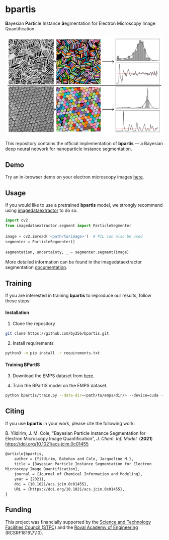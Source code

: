 # bpartis

**B**ayesian **Part**icle **I**nstance **S**egmentation for Electron Microscopy Image Quantification

<p align="center">
    <img src="./header_image.png" width="500">
</p>

This repository contains the official implementation of **bpartis** — a Bayesian deep neural network for nanoparticle instance segmentation. 

## Demo

Try an in-browser demo on your electron microscopy images [here](https://imagedataextractor.org/demo).

## Usage

If you would like to use a pretrained **bpartis** model, we strongly recommend using [imagedataextractor](https://github.com/by256/imagedataextractor) to do so.

```python
import cv2
from imagedataextractor.segment import ParticleSegmenter

image = cv2.imread('<path/to/image>')  # PIL can also be used
segmenter = ParticleSegmenter()

segmentation, uncertainty, _ = segmenter.segment(image)

```

More detailed information can be found in the imagedataextractor segmentation [documentation](https://imagedataextractor.org/docs/segmentation).

## Training

If you are interested in training **bpartis** to reproduce our results, follow these steps:

#### Installation

1. Clone the repository
```bash
git clone https://github.com/by256/bpartis.git
```

2. Install requirements
```bash
python3 -m pip install -r requirements.txt
```

#### Training BPartIS

3. Download the EMPS dataset from [here](https://github.com/by256/emps).

4. Train the BPartIS model on the EMPS dataset.

```bash
python bpartis/train.py --data-dir=<path/to/emps/dir/> --device=cuda --epochs=300 --save-dir=bpartis/saved_models/
```

## Citing

If you use **bpartis** in your work, please cite the following work:

B. Yildirim, J. M. Cole, "Bayesian Particle Instance Segmentation for Electron Microscopy Image Quantification", *J. Chem. Inf. Model.* (**2021**) https://doi.org/10.1021/acs.jcim.0c01455

```
@article{bpartis,
    author = {Yildirim, Batuhan and Cole, Jacqueline M.},
    title = {Bayesian Particle Instance Segmentation for Electron Microscopy Image Quantification},
    journal = {Journal of Chemical Information and Modeling},
    year = {2021},
    doi = {10.1021/acs.jcim.0c01455},
    URL = {https://doi.org/10.1021/acs.jcim.0c01455},
}
```


## Funding

This project was financially supported by the [Science and Technology Facilities Council (STFC)](https://stfc.ukri.org/) and the [Royal Academy of Engineering](https://www.raeng.org.uk/) (RCSRF1819\7\10).
